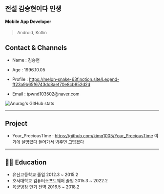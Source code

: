 ## 전설 김승현이다 인생
#### Mobile App Developer 
> Android, Kotlin

Contact & Channels
---

- Name : 김승현 
 
- Age : 1996.10.05 

- Profile : https://melon-snake-63f.notion.site/Legend-ff23a9b65f6743dc8aef70e8cb852d2d

- Email : tpwnd103502@naver.com 

![Anurag's GitHub stats](https://github-readme-stats.vercel.app/api?username=kimq1005&show_icons=true&theme=dark)




---

Project
---

- Your_PreciousTIme : https://github.com/kimq1005/Your_PreciousTime 여기에 설명있다 들어가서 봐주면 고맙겠다
---


## 👨‍🎓 Education
- 유신고등학교 졸업 2012.3 ~ 2015.2
- 호서대학교 컴퓨터소프트웨어 졸업 2015.3 ~ 2022.2
- 육군병장 만기 전역 2016.5 ~ 2018.2

<!---
kimq1005/kimq1005 is a ✨ special ✨ repository because its `README.md` (this file) appears on your GitHub profile.
You can click the Preview link to take a look at your changes.
--->
